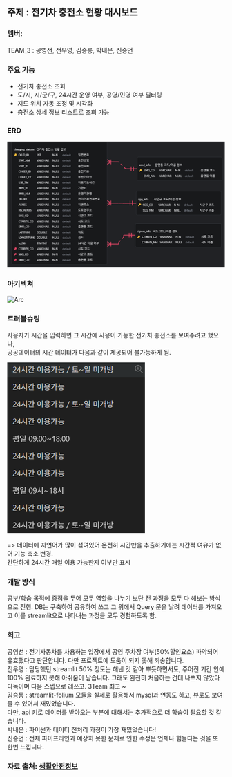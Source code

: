## 주제 : 전기차 충전소 현황 대시보드

### 멤버:
TEAM_3 : 공영선, 전우영, 김승룡, 박내은, 진승언

### 주요 기능
- 전기차 충전소 조회
- 도/시, 시/군/구, 24시간 운영 여부, 공영/민영 여부 필터링
- 지도 위치 자동 조정 및 시각화
- 충전소 상세 정보 리스트로 조회 가능


### ERD
![ERD diagram](src/queries/data/image.png)

### 아키텍쳐

![Arc](src/queries/data/image3.png)



### 트러블슈팅

사용자가 시간을 입력하면 그 시간에 사용이 가능한 전기차 충전소를 보여주려고 했으나,  
공공데이터의 시간 데이터가 다음과 같이 제공되어 불가능하게 됨.

![Data ex](src/queries/data/image2.png)  

=> 데이터에 자연어가 많이 섞여있어 온전히 시간만을 추출하기에는 시간적 여유가 없어 기능 축소 변경.  
간단하게 24시간 매일 이용 가능한지 여부만 표시


### 개발 방식

공부/학습 목적에 중점을 두어 모두 역할을 나누기 보단 전 과정을 모두 다 해보는 방식으로 진행. DB는 구축하여 공유하여 쓰고 그 위에서 Query 문을 날려 데이터를 가져오고 이를 streamlit으로 나타내는 과정을 모두 경험하도록 함.

### 회고
공영선 : 전기자동차를 사용하는 입장에서 공영 주차장 여부(50%할인요소) 파악되어 유효했다고 판단합니다. 다만 프로젝트에 도움이 되지 못해 죄송합니다.  
전우영 : 담당했던 streamlit 50% 정도는 해낸 것 같아 뿌듯하면서도, 주어진 기간 안에 100% 완료하지 못해 아쉬움이 남습니다. 그래도 완전히 처음하는 건데 나쁘지 않았다 다독이며 다음 스텝으로 레쓰고. 3Team 최고 ~  
김승룡 : streamlit-folium 모듈을 실제로 활용해서 mysql과 연동도 하고, 뷰로도 보여줄 수 있어서 재밌었습니다.  
다만, api 키로 데이터를 받아오는 부분에 대해서는 추가적으로 더 학습이 필요할 것 같습니다.  
박내은 : 파이썬과 데이터 전처리 과정이 가장 재밌었습니다!   
진승언 : 전체 파이프라인과 예상치 못한 문제로 인한 수정은 언제나 힘들다는 것을 또 한번 느낍니다.  

### 자료 출처: [생활안전정보](https://safemap.go.kr/opna/data/dataView.do?objtId=118)




